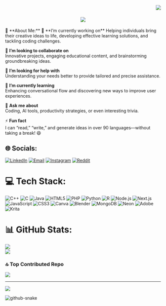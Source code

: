 <img align="right" src="https://visitor-badge.laobi.icu/badge?page_id=SAM10101010.SAM10101010" />

<h1 align="center">
    <img src="https://readme-typing-svg.herokuapp.com/?font=Righteous&size=35&center=true&vCenter=true&width=500&height=70&duration=4000&lines=Hi+There!+👋;+I'm+Sanyam+Singla!+(SAM);" />
</h1>
💫 **About Me:**  
🔭 **I’m currently working on**  
Helping individuals bring their creative ideas to life, developing effective learning solutions, and tackling coding challenges.  

👯 **I’m looking to collaborate on**  
Innovative projects, engaging educational content, and brainstorming groundbreaking ideas.  

🤝 **I’m looking for help with**  
Understanding your needs better to provide tailored and precise assistance.  

🌱 **I’m currently learning**  
Enhancing conversational flow and discovering new ways to improve user experiences.  

💬 **Ask me about**  
Coding, AI tools, productivity strategies, or even interesting trivia.  

⚡ **Fun fact**  
I can “read,” “write,” and generate ideas in over 90 languages—without taking a break! 😄  


## 🌐 Socials:
[![LinkedIn](https://img.shields.io/badge/LinkedIn-%230077B5.svg?logo=linkedin&logoColor=white)](https://linkedin.com/in/sanyam-singla-41673b292)  [![Email](https://img.shields.io/badge/Email-D14836?logo=gmail&logoColor=white)](mailto:sanyamsingla36@gmail.com)  [![Instagram](https://img.shields.io/badge/Instagram-%23E4405F.svg?logo=instagram&logoColor=white)](https://instagram.com/sanyamskywalker)  [![Reddit](https://img.shields.io/badge/Reddit-%23FF4500.svg?logo=reddit&logoColor=white)](https://www.reddit.com/user/Alarming-Project9523) 


# 💻 Tech Stack:
![C++](https://img.shields.io/badge/c++-%2300599C.svg?style=for-the-badge&logo=c%2B%2B&logoColor=white) 
![C](https://img.shields.io/badge/c-%2300599C.svg?style=for-the-badge&logo=c&logoColor=white) 
![Java](https://img.shields.io/badge/java-%23ED8B00.svg?style=for-the-badge&logo=openjdk&logoColor=white) 
![HTML5](https://img.shields.io/badge/html5-%23E34F26.svg?style=for-the-badge&logo=html5&logoColor=white) 
![PHP](https://img.shields.io/badge/php-%23777BB4.svg?style=for-the-badge&logo=php&logoColor=white) 
![Python](https://img.shields.io/badge/python-3670A0?style=for-the-badge&logo=python&logoColor=ffdd54) 
![R](https://img.shields.io/badge/r-%23276DC3.svg?style=for-the-badge&logo=r&logoColor=white) 
![Node.js](https://img.shields.io/badge/node.js-6DA55F?style=for-the-badge&logo=node.js&logoColor=white) 
![Next.js](https://img.shields.io/badge/Next.js-000000?style=for-the-badge&logo=next.js&logoColor=white) 
![JavaScript](https://img.shields.io/badge/javascript-%23323330.svg?style=for-the-badge&logo=javascript&logoColor=%23F7DF1E) 
![CSS3](https://img.shields.io/badge/css3-%231572B6.svg?style=for-the-badge&logo=css3&logoColor=white) 
![Canva](https://img.shields.io/badge/Canva-%2300C4CC.svg?style=for-the-badge&logo=Canva&logoColor=white) 
![Blender](https://img.shields.io/badge/blender-%23F5792A.svg?style=for-the-badge&logo=blender&logoColor=white) 
![MongoDB](https://img.shields.io/badge/MongoDB-%234ea94b.svg?style=for-the-badge&logo=mongodb&logoColor=white) 
![Neon](https://img.shields.io/badge/neon-00E5FF?style=for-the-badge&logo=neon&logoColor=white) 
![Adobe](https://img.shields.io/badge/adobe-%23FF0000.svg?style=for-the-badge&logo=adobe&logoColor=white) 
![Krita](https://img.shields.io/badge/Krita-203759?style=for-the-badge&logo=krita&logoColor=EEF37B)
# 📊 GitHub Stats:

![](https://github-readme-streak-stats.herokuapp.com/?user=SAM10101010&theme=dark&hide_border=false)<br/>
![](https://github-readme-stats.vercel.app/api/top-langs/?username=SAM10101010&theme=dark&hide_border=false&include_all_commits=false&count_private=false&layout=compact)


### 🔝 Top Contributed Repo
![](https://github-contributor-stats.vercel.app/api?username=SAM10101010&limit=5&theme=dark&combine_all_yearly_contributions=true)

---
[![](https://visitcount.itsvg.in/api?id=SAM10101010&icon=0&color=4)](https://visitcount.itsvg.in)

<picture>
  <source media="(prefers-color-scheme: dark)" srcset="https://raw.githubusercontent.com/SAM10101010/SAM10101010/output/github-snake-dark.svg" />
  <source media="(prefers-color-scheme: light)" srcset="https://raw.githubusercontent.com/SAM10101010/SAM10101010/output/github-snake.svg" />
  <img alt="github-snake" src="https://raw.githubusercontent.com/SAM10101010/SAM10101010/output/github-snake.svg" />
</picture>

<!-- Proudly created with GPRM ( https://gprm.itsvg.in ) -->
